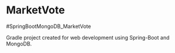# MarketVote

#SpringBootMongoDB_MarketVote

Gradle project created for web development using Spring-Boot and MongoDB. 
